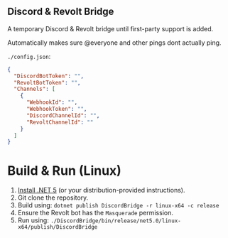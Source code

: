 ## Discord & Revolt Bridge
A temporary Discord & Revolt bridge until first-party support is added.

Automatically makes sure @everyone and other pings dont actually ping.

`./config.json`:
```json
{
  "DiscordBotToken": "",
  "RevoltBotToken": "",
  "Channels": [
    {
      "WebhookId": "",
      "WebhookToken": "",
      "DiscordChannelId": "",
      "RevoltChannelId": ""
    }
  ]
}
```

# Build & Run (Linux)

1. [Install .NET 5](https://docs.microsoft.com/en-us/dotnet/core/install/linux) (or your distribution-provided instructions).
2. Git clone the repository.
3. Build using: `dotnet publish DiscordBridge -r linux-x64 -c release`
4. Ensure the Revolt bot has the `Masquerade` permission.
5. Run using: `./DiscordBridge/bin/release/net5.0/linux-x64/publish/DiscordBridge`


